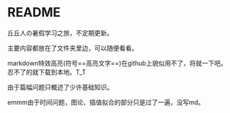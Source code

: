 # README
  
  丘丘人の暑假学习之旅，不定期更新。
  
  主要内容都放在了文件夹里边，可以随便看看。

  markdown特效高亮(符号==高亮文字==)在github上貌似用不了，将就一下吧。忍不了的就下载到本地。T_T

  由于篇幅问题只概述了少许基础知识。

  emmm由于时间问题，图论、插值拟合的部分只是过了一遍，没写md。
